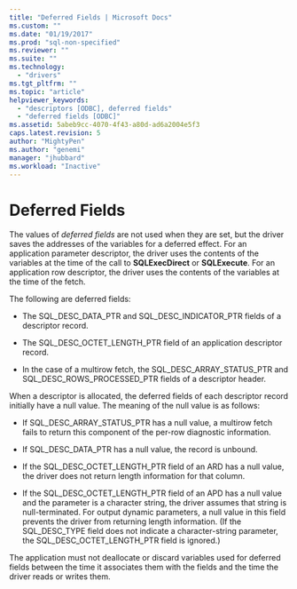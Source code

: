 ```yaml
---
title: "Deferred Fields | Microsoft Docs"
ms.custom: ""
ms.date: "01/19/2017"
ms.prod: "sql-non-specified"
ms.reviewer: ""
ms.suite: ""
ms.technology: 
  - "drivers"
ms.tgt_pltfrm: ""
ms.topic: "article"
helpviewer_keywords: 
  - "descriptors [ODBC], deferred fields"
  - "deferred fields [ODBC]"
ms.assetid: 5abeb9cc-4070-4f43-a80d-ad6a2004e5f3
caps.latest.revision: 5
author: "MightyPen"
ms.author: "genemi"
manager: "jhubbard"
ms.workload: "Inactive"
---
```

# Deferred Fields
The values of *deferred fields* are not used when they are set, but the driver saves the addresses of the variables for a deferred effect. For an application parameter descriptor, the driver uses the contents of the variables at the time of the call to **SQLExecDirect** or **SQLExecute**. For an application row descriptor, the driver uses the contents of the variables at the time of the fetch.  
  
 The following are deferred fields:  
  
-   The SQL_DESC_DATA_PTR and SQL_DESC_INDICATOR_PTR fields of a descriptor record.  
  
-   The SQL_DESC_OCTET_LENGTH_PTR field of an application descriptor record.  
  
-   In the case of a multirow fetch, the SQL_DESC_ARRAY_STATUS_PTR and SQL_DESC_ROWS_PROCESSED_PTR fields of a descriptor header.  
  
 When a descriptor is allocated, the deferred fields of each descriptor record initially have a null value. The meaning of the null value is as follows:  
  
-   If SQL_DESC_ARRAY_STATUS_PTR has a null value, a multirow fetch fails to return this component of the per-row diagnostic information.  
  
-   If SQL_DESC_DATA_PTR has a null value, the record is unbound.  
  
-   If the SQL_DESC_OCTET_LENGTH_PTR field of an ARD has a null value, the driver does not return length information for that column.  
  
-   If the SQL_DESC_OCTET_LENGTH_PTR field of an APD has a null value and the parameter is a character string, the driver assumes that string is null-terminated. For output dynamic parameters, a null value in this field prevents the driver from returning length information. (If the SQL_DESC_TYPE field does not indicate a character-string parameter, the SQL_DESC_OCTET_LENGTH_PTR field is ignored.)  
  
 The application must not deallocate or discard variables used for deferred fields between the time it associates them with the fields and the time the driver reads or writes them.
